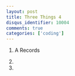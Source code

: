 ```yaml
---
layout: post
title: Three Things 4
disqus_identifier: 10004
comments: true
categories: ['coding']
---
```


1.  A Records

2.  

3.  
